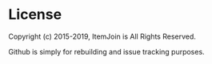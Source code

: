 License
=======

Copyright (c) 2015-2019, ItemJoin is All Rights Reserved.

Github is simply for rebuilding and issue tracking purposes.